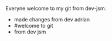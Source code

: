 Everyne welcome to my git from dev-jsm.
- made changes from dev adrian 
- #welcome to git
- from dev jsm  
